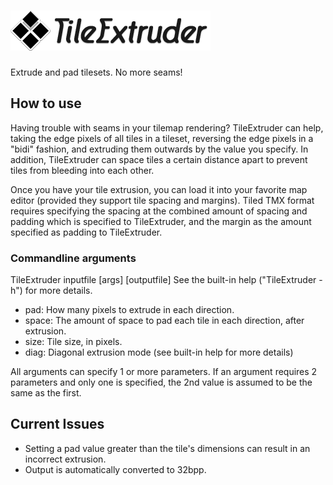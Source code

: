 ![](extruder_title.png) 
================
Extrude and pad tilesets.  No more seams!

## How to use
  Having trouble with seams in your tilemap rendering?  TileExtruder can help, taking the edge pixels of all tiles in a tileset, reversing the edge pixels in a "bidi" fashion, and extruding them outwards by the value you specify.  In addition, TileExtruder can space tiles a certain distance apart to prevent tiles from bleeding into each other.
  
  Once you have your tile extrusion, you can load it into your favorite map editor (provided they support tile spacing and margins).  Tiled TMX format requires specifying the spacing at the combined amount of spacing and padding which is specified to TileExtruder, and the margin as the amount specified as padding to TileExtruder.
  
### Commandline arguments
TileExtruder inputfile [args] [outputfile]
See the built-in help ("TileExtruder -h") for more details.
* pad:  How many pixels to extrude in each direction.
* space:  The amount of space to pad each tile in each direction, after extrusion.
* size:  Tile size, in pixels.
* diag:  Diagonal extrusion mode (see built-in help for more details)

All arguments can specify 1 or more parameters.  If an argument requires 2 parameters and only one is specified, the 2nd value is assumed to be the same as the first.

## Current Issues
* Setting a pad value greater than the tile's dimensions can result in an incorrect extrusion.
* Output is automatically converted to 32bpp.


